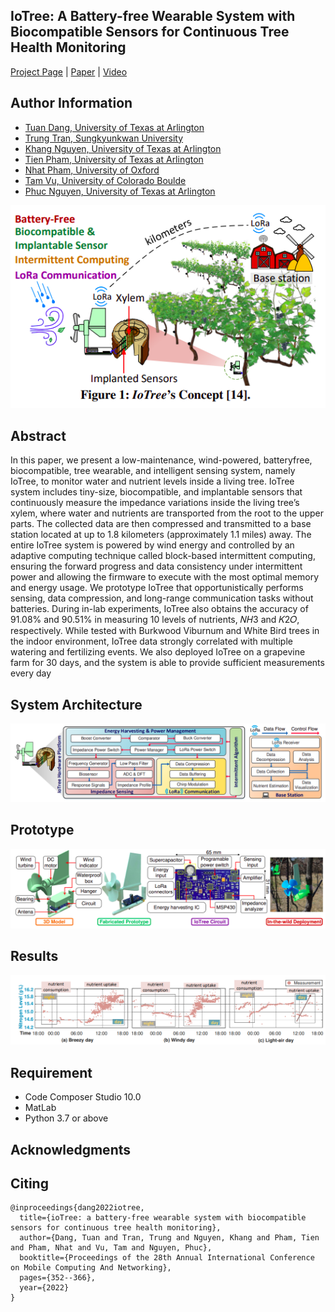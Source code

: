 ## IoTree: A Battery-free Wearable System with Biocompatible Sensors for Continuous Tree Health Monitoring

[Project Page](https://github.com/tuantdang/iotree) | [Paper](https://dl.acm.org/doi/pdf/10.1145/3495243.3567652) | [Video](https://www.youtube.com/watch?v=8DUfOcuPwIk&ab_channel=TuanDang)

## Author Information
- [Tuan Dang,  University of Texas at Arlington](https://www.tuandang.info/)
- [Trung Tran,  Sungkyunkwan University](https://scholar.google.com/citations?user=2bYMOpEAAAAJ&hl=en)
- [Khang Nguyen,  University of Texas at Arlington](https://mkhangg.com/)
- [Tien Pham,  University of Texas at Arlington](https://sakewebsite.z19.web.core.windows.net/)
- [Nhat Pham, University of Oxford](https://www.nhatpham.info/)
- [Tam Vu, University of Colorado Boulde](http://mnslab.org/tamvu/)
- [Phuc Nguyen,  University of Texas at Arlington](http://wsslab.org/vpnguyen/)

 <p align="center">
<img src="Images/overview.png" alt="" width="600"/>
</p>

## Abstract
In this paper, we present a low-maintenance, wind-powered, batteryfree, biocompatible, tree wearable, and intelligent sensing system,
namely IoTree, to monitor water and nutrient levels inside a living tree. IoTree system includes tiny-size, biocompatible, and implantable sensors that continuously measure the impedance variations inside the living tree’s xylem, where water and nutrients are
transported from the root to the upper parts. The collected data are
then compressed and transmitted to a base station located at up to 1.8
kilometers (approximately 1.1 miles) away. The entire IoTree system
is powered by wind energy and controlled by an adaptive computing
technique called block-based intermittent computing, ensuring the
forward progress and data consistency under intermittent power and
allowing the firmware to execute with the most optimal memory and
energy usage. We prototype IoTree that opportunistically performs
sensing, data compression, and long-range communication tasks
without batteries. During in-lab experiments, IoTree also obtains the
accuracy of 91.08% and 90.51% in measuring 10 levels of nutrients,
𝑁𝐻3 and 𝐾2𝑂, respectively. While tested with Burkwood Viburnum
and White Bird trees in the indoor environment, IoTree data strongly
correlated with multiple watering and fertilizing events. We also
deployed IoTree on a grapevine farm for 30 days, and the system is
able to provide sufficient measurements every day
 
 ## System Architecture
 ![Alt text](Images/architecture.png)
 
 ## Prototype
 ![Alt text](Images/prototype.png)
 
 ## Results
<p align="center">
<img src="Images/result.png" alt="" width="900"/>
</p>


## Requirement
- Code Composer Studio 10.0
- MatLab
- Python 3.7 or above

## Acknowledgments


 
## Citing
```
@inproceedings{dang2022iotree,
  title={ioTree: a battery-free wearable system with biocompatible sensors for continuous tree health monitoring},
  author={Dang, Tuan and Tran, Trung and Nguyen, Khang and Pham, Tien and Pham, Nhat and Vu, Tam and Nguyen, Phuc},
  booktitle={Proceedings of the 28th Annual International Conference on Mobile Computing And Networking},
  pages={352--366},
  year={2022}
}
```


